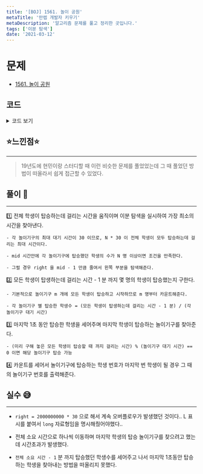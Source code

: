 ```yaml
---
title: '[BOJ] 1561. 놀이 공원'
metaTitle: '만렙 개발자 키우기'
metaDescription: '알고리즘 문제를 풀고 정리한 곳입니다.'
tags: ['이분 탐색']
date: '2021-03-12'
---
```


# 문제
- [1561. 놀이 공원](https://www.acmicpc.net/problem/1561)

## 코드

<details><summary> 코드 보기 </summary>

``` java
import java.io.BufferedReader;
import java.io.IOException;
import java.io.InputStreamReader;
import java.util.StringTokenizer;

public class Q1561 {
    static int n, m, time[];
    public static void main(String[] args) throws IOException {
        init();
        solution();
    }

    private static void solution() {
        if(n <= m) {
            System.out.println(n);
            return;
        }
        long left = 0, right = 2000000000L * 30L, ret = 0;
        while(left <= right){
            long mid = (left + right) / 2;
            if(check(mid)) {
                right = mid - 1;
                ret = mid;
            }
            else left = mid + 1;
        }

        // 모든 아이들이 탑승하기 1초 전까지 탑승한 아이들의 수를 구한다. -> ret - 1
        int children = m;
        for (int i = 0; i < m; i++)
            children += (ret - 1) / time[i];

        // 모든 아이들이 탑승할 때의 시간
        for (int i = 0; i < m; i++) {
            if(ret % time[i] == 0)
                children += 1;
            if(children == n){
                System.out.println(i + 1);
                return;
            }
        }
    }

    private static boolean check(long mid) {
        long ret = 0;
        for (int i = 0; i < m; i++) {
            ret += (mid / time[i]);
        }
        // 시작부터 모든 놀이기구에 1명씩 탑승하기 때문에 m 명 제외
        return ret >= n - m;
    }

    private static void init() throws IOException {
        BufferedReader br = new BufferedReader(new InputStreamReader(System.in));
        StringTokenizer st = new StringTokenizer(br.readLine());
        n = stoi(st.nextToken());
        m = stoi(st.nextToken());
        time = new int[m];
        st = new StringTokenizer(br.readLine());
        for (int i = 0; i < m; i++) {
            time[i] = stoi(st.nextToken());
        }
    }

    private static int stoi(String str) {
        return Integer.parseInt(str);
    }
}
/*
1987654321 2
15 14
 */
```

</details>

## ⭐️느낀점⭐️
<hr/>

> 19년도에 현민이랑 스터디할 때 이런 비슷한 문제를 풀었었는데 그 때 풀었던 방법이 떠올라서 쉽게 접근할 수 있었다.

## 풀이 📣
<hr/>

1️⃣ 전체 학생이 탑승하는데 걸리는 시간을 움직이며 이분 탐색을 실시하여 가장 최소의 시간을 찾아낸다.

    - 각 놀이기구의 최대 대기 시간이 30 이므로, N * 30 이 전체 학생이 모두 탑승하는데 걸리는 최대 시간이다.

    - mid 시간안에 각 놀이기구에 탑승했던 학생의 수가 N 명 이상이면 조건을 만족한다.

    - 그럴 경우 right 을 mid - 1 만큼 줄여서 왼쪽 부분을 탐색해준다.


2️⃣ 모든 학생이 탑생하는데 걸리는 시간 - 1 분 까지 몇 명의 학생이 탑승했는지 구한다.

    - 기본적으로 놀이기구 m 개에 모든 학생이 탑승하고 시작하므로 m 명부터 카운트해준다.

    - 각 놀이기구 별 탑승한 학생수 = (모든 학생이 탑생하는데 걸리는 시간 - 1 분) / (각 놀이기구 대기 시간)


3️⃣ 마지막 1초 동안 탑승한 학생을 세어주며 마지막 학생이 탑승하는 놀이기구를 찾아준다.

    - (미리 구해 놓은 모든 학생이 탑승할 때 까지 걸리는 시간) % (놀이기구 대기 시간) == 0 이면 해당 놀이기구 탑승 가능


4️⃣ 카운트를 세어서 놀이기구에 탑승하는 학생 번호가 마지막 번 학생이 될 경우 그 때의 놀이기구 번호를 출력해준다.

## 실수 😅
<hr/>

- `right = 2000000000 * 30` 으로 해서 계속 오버플로우가 발생했던 것이다.. L 표시를 붙여서 `long` 자료형임을 명시해줬어야했다..

- 전체 소요 시간으로 하나씩 이동하며 마지막 학생의 탑승 놀이기구를 찾으려고 했는데 시간초과가 발생했다.

- `전체 소요 시간 - 1` 분 까지 탑승했던 학생수를 세어주고 나서 마지막 1초동안 탑승하는 학생을 찾아내는 방법을 떠올리지 못했다.


